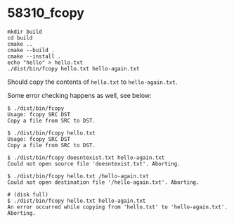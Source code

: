 # 58310_fcopy

```shell
mkdir build
cd build
cmake ..
cmake --build .
cmake --install .
echo "hello" > hello.txt
./dist/bin/fcopy hello.txt hello-again.txt
```

Should copy the contents of `hello.txt` to `hello-again.txt`.

Some error checking happens as well, see below:

```text
$ ./dist/bin/fcopy
Usage: fcopy SRC DST
Copy a file from SRC to DST.
```

```text
$ ./dist/bin/fcopy hello.txt
Usage: fcopy SRC DST
Copy a file from SRC to DST.
```

```text
$ ./dist/bin/fcopy doesntexist.txt hello-again.txt
Could not open source file 'doesntexist.txt'. Aborting.
```

```text
$ ./dist/bin/fcopy hello.txt /hello-again.txt
Could not open destination file '/hello-again.txt'. Aborting.
```

```text
# (disk full)
$ ./dist/bin/fcopy hello.txt hello-again.txt
An error occurred while copying from 'hello.txt' to 'hello-again.txt'. Aborting.
```
